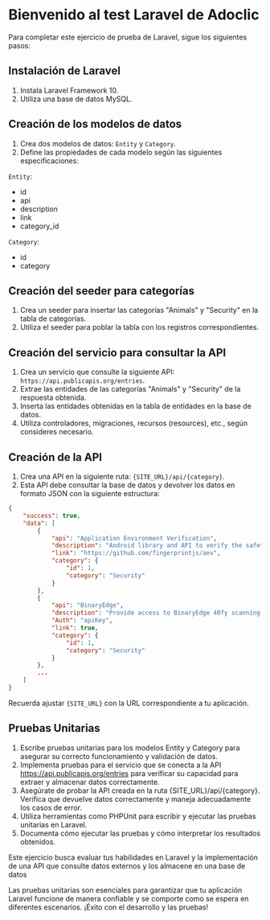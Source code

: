 # Bienvenido al test Laravel de Adoclic

Para completar este ejercicio de prueba de Laravel, sigue los siguientes pasos:

## Instalación de Laravel

1. Instala Laravel Framework 10.
2. Utiliza una base de datos MySQL.

## Creación de los modelos de datos

1. Crea dos modelos de datos: `Entity` y `Category`.
2. Define las propiedades de cada modelo según las siguientes especificaciones:

`Entity`:

- id
- api
- description
- link
- category_id

`Category`:

- id
- category

## Creación del seeder para categorías

1. Crea un seeder para insertar las categorías "Animals" y "Security" en la tabla de categorías.
2. Utiliza el seeder para poblar la tabla con los registros correspondientes.

## Creación del servicio para consultar la API

1. Crea un servicio que consulte la siguiente API: `https://api.publicapis.org/entries`.
2. Extrae las entidades de las categorías "Animals" y "Security" de la respuesta obtenida.
3. Inserta las entidades obtenidas en la tabla de entidades en la base de datos.
4. Utiliza controladores, migraciones, recursos (resources), etc., según consideres necesario.

## Creación de la API

1. Crea una API en la siguiente ruta: `{SITE_URL}/api/{category}`.
2. Esta API debe consultar la base de datos y devolver los datos en formato JSON con la siguiente estructura:

```json
{
    "success": true,
    "data": [
        {
            "api": "Application Environment Verification",
            "description": "Android library and API to verify the safety of user devices, detect rooted devices and other risks",
            "link": "https://github.com/fingerprintjs/aev",
            "category": {
                "id": 1,
                "category": "Security"
            }
        },
        {
            "api": "BinaryEdge",
            "description": "Provide access to BinaryEdge 40fy scanning platform",
            "Auth": "apiKey",
            "link": true,
            "category": {
                "id": 1,
                "category": "Security"
            }
        },
        ...
    ]
}
```

Recuerda ajustar `{SITE_URL}` con la URL correspondiente a tu aplicación.

## Pruebas Unitarias

1. Escribe pruebas unitarias para los modelos Entity y Category para asegurar su correcto funcionamiento y validación de datos.
2. Implementa pruebas para el servicio que se conecta a la API <https://api.publicapis.org/entries> para verificar su capacidad para extraer y almacenar datos correctamente.
3. Asegúrate de probar la API creada en la ruta {SITE_URL}/api/{category}. Verifica que devuelve datos correctamente y maneja adecuadamente los casos de error.
4. Utiliza herramientas como PHPUnit para escribir y ejecutar las pruebas unitarias en Laravel.
5. Documenta cómo ejecutar las pruebas y cómo interpretar los resultados obtenidos.

Este ejercicio busca evaluar tus habilidades en Laravel y la implementación de una API que consulte datos externos y los almacene en una base de datos

Las pruebas unitarias son esenciales para garantizar que tu aplicación Laravel funcione de manera confiable y se comporte como se espera en diferentes escenarios. ¡Éxito con el desarrollo y las pruebas!
